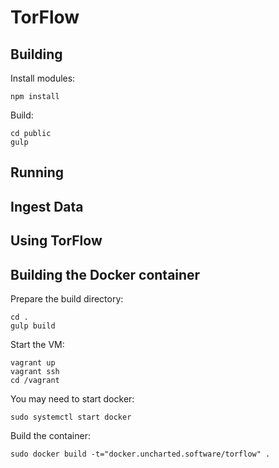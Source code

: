 # TorFlow

## Building

Install modules:

    npm install

Build:

    cd public
    gulp

## Running

## Ingest Data

## Using TorFlow

## Building the Docker container

Prepare the build directory:

	cd .
	gulp build

Start the VM:

    vagrant up
    vagrant ssh
    cd /vagrant

You may need to start docker:

	sudo systemctl start docker

Build the container:

    sudo docker build -t="docker.uncharted.software/torflow" .

